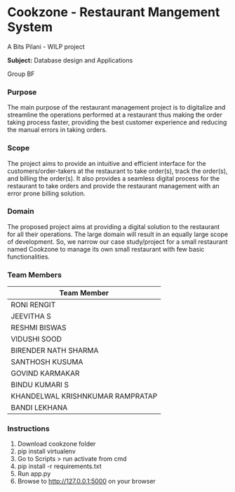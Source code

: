 # Cookzone - Restaurant Mangement System

A Bits Pilani - WILP project

**Subject:** Database design and Applications

Group BF

###	Purpose

The main purpose of the restaurant management project is to digitalize and streamline the operations performed at a restaurant thus making the order taking process faster, providing the best customer experience and reducing the manual errors in taking orders.

### Scope

The project aims to provide an intuitive and efficient interface for the customers/order-takers at the restaurant to take order(s), track the order(s), and billing the order(s). It also provides a seamless digital process for the restaurant to take orders and provide the restaurant management with an error prone billing solution. 

### Domain

The proposed project aims at providing a digital solution to the restaurant for all their operations. The large domain will result in an equally large scope of development. So, we narrow our case study/project for a small restaurant named Cookzone to manage its own small restaurant with few basic functionalities. 

### Team Members

|Team Member|
|-----------|
|RONI RENGIT|
|JEEVITHA S|	 
|RESHMI BISWAS|
|VIDUSHI SOOD|	 
|BIRENDER NATH SHARMA|
|SANTHOSH KUSUMA| 
|GOVIND KARMAKAR|
|BINDU KUMARI S|
|KHANDELWAL KRISHNKUMAR RAMPRATAP|
|BANDI LEKHANA|

### Instructions

1. Download cookzone folder 
2. pip install virtualenv
3. Go to Scripts > run activate from cmd
4. pip install -r requirements.txt
5. Run app.py
6. Browse to http://127.0.0.1:5000 on your browser
